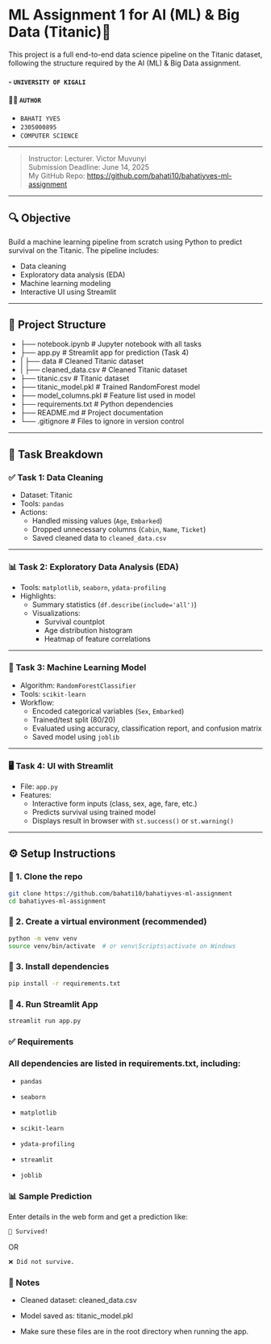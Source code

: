 # ML Assignment 1 for AI (ML) & Big Data (Titanic)🚢

This project is a full end-to-end data science pipeline on the Titanic dataset, following the structure required by the AI (ML) & Big Data assignment.

#### - `UNIVERSITY OF KIGALI`

#### 🧑‍💻 `AUTHOR`

- `BAHATI YVES`
- `2305000895`
- `COMPUTER SCIENCE`

---

> Instructor: Lecturer. Victor Muvunyi  
> Submission Deadline: June 14, 2025  
> My GitHub Repo: https://github.com/bahati10/bahatiyves-ml-assignment

---

## 🔍 Objective

Build a machine learning pipeline from scratch using Python to predict survival on the Titanic. The pipeline includes:

- Data cleaning
- Exploratory data analysis (EDA)
- Machine learning modeling
- Interactive UI using Streamlit

---

## 📁 Project Structure

- ├── notebook.ipynb # Jupyter notebook with all tasks
- ├── app.py # Streamlit app for prediction (Task 4)
- | ├── data # Cleaned Titanic dataset
- | ├── cleaned_data.csv # Cleaned Titanic dataset
- ├── titanic.csv # Titanic dataset
- ├── titanic_model.pkl # Trained RandomForest model
- ├── model_columns.pkl # Feature list used in model
- ├── requirements.txt # Python dependencies
- ├── README.md # Project documentation
- └── .gitignore # Files to ignore in version control

---

## 🧪 Task Breakdown

### ✅ Task 1: Data Cleaning

- Dataset: Titanic
- Tools: `pandas`
- Actions:
  - Handled missing values (`Age`, `Embarked`)
  - Dropped unnecessary columns (`Cabin`, `Name`, `Ticket`)
  - Saved cleaned data to `cleaned_data.csv`

---

### 📊 Task 2: Exploratory Data Analysis (EDA)

- Tools: `matplotlib`, `seaborn`, `ydata-profiling`
- Highlights:
  - Summary statistics (`df.describe(include='all')`)
  - Visualizations:
    - Survival countplot
    - Age distribution histogram
    - Heatmap of feature correlations

---

### 🤖 Task 3: Machine Learning Model

- Algorithm: `RandomForestClassifier`
- Tools: `scikit-learn`
- Workflow:
  - Encoded categorical variables (`Sex`, `Embarked`)
  - Trained/test split (80/20)
  - Evaluated using accuracy, classification report, and confusion matrix
  - Saved model using `joblib`

---

### 🖥️ Task 4: UI with Streamlit

- File: `app.py`
- Features:
  - Interactive form inputs (class, sex, age, fare, etc.)
  - Predicts survival using trained model
  - Displays result in browser with `st.success()` or `st.warning()`

---

## ⚙️ Setup Instructions

### 🔹 1. Clone the repo

```bash
git clone https://github.com/bahati10/bahatiyves-ml-assignment
cd bahatiyves-ml-assignment
```

### 🔹 2. Create a virtual environment (recommended)

```bash
python -m venv venv
source venv/bin/activate  # or venv\Scripts\activate on Windows
```

### 🔹 3. Install dependencies

```bash
pip install -r requirements.txt
```

### 🔹 4. Run Streamlit App

```bash
streamlit run app.py
```

### ✅ Requirements

### All dependencies are listed in requirements.txt, including:

- `pandas`

- `seaborn`

- `matplotlib`

- `scikit-learn`

- `ydata-profiling`

- `streamlit`

- `joblib`

### 📊 Sample Prediction

Enter details in the web form and get a prediction like:

```bash
🎉 Survived!
```

OR

```bash
❌ Did not survive.
```

### 📌 Notes

- Cleaned dataset: cleaned_data.csv

- Model saved as: titanic_model.pkl

- Make sure these files are in the root directory when running the app.
